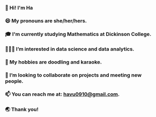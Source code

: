 ### 👋 Hi! I'm Ha

### 😄  My pronouns are she/her/hers.
### 🎓  I'm currently studying Mathematics at Dickinson College.
### 👩🏻‍💻  I’m interested in data science and data analytics.
### 👀  My hobbies are doodling and karaoke.
### 💞️  I’m looking to collaborate on projects and meeting new people.
### 📫  You can reach me at: havu0910@gmail.com.  
### 🌏  Thank you!
